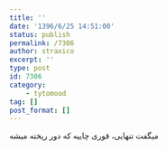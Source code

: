 ```yaml
---
title: ''
date: '1396/6/25 14:51:00'
status: publish
permalink: /7306
author: straxico
excerpt: ''
type: post
id: 7306
category:
    - tytomood
tag: []
post_format: []
---
```

میگفت تنهایی، قوری چاییه که دور ریخته میشه